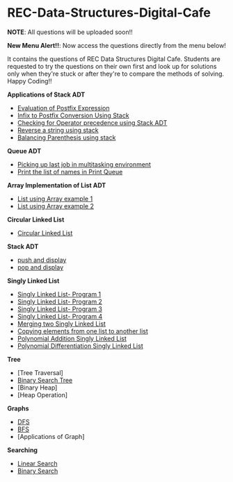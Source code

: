 # REC-Data-Structures-Digital-Cafe
**NOTE**: All questions will be uploaded soon!!

**New Menu Alert!!**: Now access the questions directly from the menu below!

It contains the questions of REC Data Structures Digital Cafe. 
Students are requested to try the questions on their own first and look up for solutions only when they're stuck or after they're to compare the methods of solving.
Happy Coding!!

**Applications of Stack ADT**

 - [Evaluation of Postfix Expression](https://github.com/CrypticFate5/REC-Data-Structures-Digital-Cafe/blob/main/postfix_eval.c) 
 - [Infix to Postfix Conversion Using Stack](https://github.com/CrypticFate5/REC-Data-Structures-Digital-Cafe/blob/main/inifix_to_postfix.c) 
 - [Checking for Operator precedence using Stack ADT](https://github.com/CrypticFate5/REC-Data-Structures-Digital-Cafe/blob/main/check_precedence.c)
 - [Reverse a string using stack](https://github.com/CrypticFate5/REC-Data-Structures-Digital-Cafe/blob/main/reverse_string.c)
 - [Balancing Parenthesis using stack](https://github.com/CrypticFate5/REC-Data-Structures-Digital-Cafe/blob/main/balancing_parenthesis.c)
 
 **Queue ADT**
 
 - [Picking up last job in multitasking environment](https://github.com/CrypticFate5/REC-Data-Structures-Digital-Cafe/blob/main/picking_up_last_job.c)
 - [Print the list of names in Print Queue](https://github.com/CrypticFate5/REC-Data-Structures-Digital-Cafe/blob/main/print_queue.c)
 
 **Array Implementation of List ADT**
 - [List using Array example 1](https://github.com/CrypticFate5/REC-Data-Structures-Digital-Cafe/blob/main/list_array1.c)
 - [List using Array example 2](https://github.com/CrypticFate5/REC-Data-Structures-Digital-Cafe/blob/main/list_array2.c)
 
 **Circular Linked List**
 
 - [Circular Linked List](https://github.com/CrypticFate5/REC-Data-Structures-Digital-Cafe/blob/main/circular_linked_list.c)
 
 **Stack ADT**
 
 - [push and display](https://github.com/CrypticFate5/REC-Data-Structures-Digital-Cafe/blob/main/push_pop1.c)
 - [pop and display](https://github.com/CrypticFate5/REC-Data-Structures-Digital-Cafe/blob/main/push_pop2.c)
 
 **Singly Linked List**
 
 - [Singly Linked List- Program 1](https://github.com/CrypticFate5/REC-Data-Structures-Digital-Cafe/blob/main/linked_list1.c)
 - [Singly Linked List- Program 2](https://github.com/CrypticFate5/REC-Data-Structures-Digital-Cafe/blob/main/linked_list2.c)
 - [Singly Linked List- Program 3](https://github.com/CrypticFate5/REC-Data-Structures-Digital-Cafe/blob/main/linked_list3.c)
 - [Singly Linked List- Program 4](https://github.com/CrypticFate5/REC-Data-Structures-Digital-Cafe/blob/main/linked_list4.c)
 - [Merging two Singly Linked List](https://github.com/CrypticFate5/REC-Data-Structures-Digital-Cafe/blob/main/merge_singly_ll.c)
 - [Copying elements from one list to another list](https://github.com/CrypticFate5/REC-Data-Structures-Digital-Cafe/blob/main/copy_to_ll.c)
 - [Polynomial Addition Singly Linked List](https://github.com/CrypticFate5/REC-Data-Structures-Digital-Cafe/blob/main/polynomial_addition.c)
 - [Polynomial Differentiation Singly Linked List](https://github.com/CrypticFate5/REC-Data-Structures-Digital-Cafe/blob/main/polynomial_diffrentiation.c)

**Tree**

 - [Tree Traversal]
 - [Binary Search Tree](https://github.com/CrypticFate5/REC-Data-Structures-Digital-Cafe/blob/main/binary_search_tree.c)
 - [Binary Heap]
 - [Heap Operation]
 
 **Graphs**
 
 - [DFS](https://github.com/CrypticFate5/REC-Data-Structures-Digital-Cafe/blob/main/dfs.c)
 - [BFS](https://github.com/CrypticFate5/REC-Data-Structures-Digital-Cafe/blob/main/bfs.c)
 - [Applications of Graph]
 
 **Searching**
 
 - [Linear Search](https://github.com/CrypticFate5/REC-Data-Structures-Digital-Cafe/blob/main/linear_search.c)
 - [Binary Search](https://github.com/CrypticFate5/REC-Data-Structures-Digital-Cafe/blob/main/binary_search.c)
